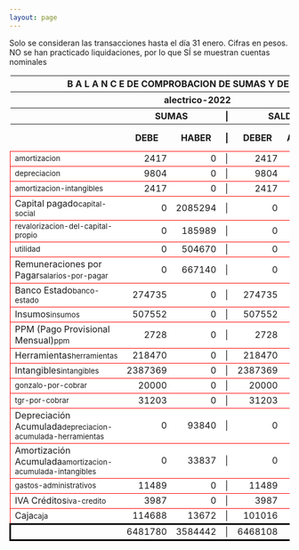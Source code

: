 ```yaml
--- 
layout: page
--- 
```

<script>

$('* div').each(function () {   
    var item = $(this).text();
    var num = Number(item).toLocaleString('en');

    if (Number(item) < 0) {
        num = num.replace('-', '');
        $(this).addClass('negMoney');
    } else {
        $(this).addClass('enMoney');
    }

    $(this).text(num);
});
</script>
 


Solo se consideran las transacciones hasta el día 31	enero.
Cifras en pesos.
NO se han practicado liquidaciones, por lo que SÍ se muestran cuentas nominales
<table rules='groups'>
<style> tfoot {  border: 3px solid black;  } </style> 
<thead><th colspan='7'> B A L A N C E  DE COMPROBACION DE SUMAS Y DE SALDOS </th> </thead>
<thead> <th colspan='7'> alectrico-2022</th></thead>
<thead> <th> </th> <th align='center' colspan= '2'>SUMAS</th> <th>|</th> <th align='center' colspan='2'>SALDOS</th> <th rowspan='2' > Errores </th> </thead>
<thead> <th></th>  <th align='center'>DEBE</th> <th align='center'>HABER</th> <th>|</th> <th align='center'>DEBER</th> <th align='center'>ACREEDOR</th> <th>A Corregir </th> </thead>
<tbody>
<tr style=' background: #fff; border: 1px solid red;'>
<td><small>amortizacion</small></td> <td align='right'>2417</td> <td align='right'>0</td> <td> | </td> <td align='right'> 2417</td> <td align='right'>0</td> </tr>
<tr style=' background: #fff; border: 1px solid red;'>
<td><small>depreciacion</small></td> <td align='right'>9804</td> <td align='right'>0</td> <td> | </td> <td align='right'> 9804</td> <td align='right'>0</td> </tr>
<tr style=' background: #fff; border: 1px solid red;'>
<td><small>amortizacion-intangibles</small></td> <td align='right'>2417</td> <td align='right'>0</td> <td> | </td> <td align='right'> 2417</td> <td align='right'>0</td> </tr>
<tr style=' background: #fff; border: 1px solid red;'>
<td>Capital pagado<small>capital-social</small></td> <td align='right'>0</td> <td align='right'>2085294</td> <td> | </td> <td align='right'> 0</td> <td align='right'>2085294</td> </tr>
<tr style=' background: #fff; border: 1px solid red;'>
<td><small>revalorizacion-del-capital-propio</small></td> <td align='right'>0</td> <td align='right'>185989</td> <td> | </td> <td align='right'> 0</td> <td align='right'>185989</td> </tr>
<tr style=' background: #fff; border: 1px solid red;'>
<td><small>utilidad</small></td> <td align='right'>0</td> <td align='right'>504670</td> <td> | </td> <td align='right'> 0</td> <td align='right'>504670</td> </tr>
<tr style=' background: #fff; border: 1px solid red;'>
<td>Remuneraciones por Pagar<small>salarios-por-pagar</small></td> <td align='right'>0</td> <td align='right'>667140</td> <td> | </td> <td align='right'> 0</td> <td align='right'>667140</td> </tr>
<tr style=' background: #fff; border: 1px solid red;'>
<td>Banco Estado<small>banco-estado</small></td> <td align='right'>274735</td> <td align='right'>0</td> <td> | </td> <td align='right'> 274735</td> <td align='right'>0</td> </tr>
<tr style=' background: #fff; border: 1px solid red;'>
<td>Insumos<small>insumos</small></td> <td align='right'>507552</td> <td align='right'>0</td> <td> | </td> <td align='right'> 507552</td> <td align='right'>0</td> </tr>
<tr style=' background: #fff; border: 1px solid red;'>
<td>PPM (Pago Provisional Mensual)<small>ppm</small></td> <td align='right'>2728</td> <td align='right'>0</td> <td> | </td> <td align='right'> 2728</td> <td align='right'>0</td> </tr>
<tr style=' background: #fff; border: 1px solid red;'>
<td>Herramientas<small>herramientas</small></td> <td align='right'>218470</td> <td align='right'>0</td> <td> | </td> <td align='right'> 218470</td> <td align='right'>0</td> </tr>
<tr style=' background: #fff; border: 1px solid red;'>
<td>Intangibles<small>intangibles</small></td> <td align='right'>2387369</td> <td align='right'>0</td> <td> | </td> <td align='right'> 2387369</td> <td align='right'>0</td> </tr>
<tr style=' background: #fff; border: 1px solid red;'>
<td><small>gonzalo-por-cobrar</small></td> <td align='right'>20000</td> <td align='right'>0</td> <td> | </td> <td align='right'> 20000</td> <td align='right'>0</td> </tr>
<tr style=' background: #fff; border: 1px solid red;'>
<td><small>tgr-por-cobrar</small></td> <td align='right'>31203</td> <td align='right'>0</td> <td> | </td> <td align='right'> 31203</td> <td align='right'>0</td> </tr>
<tr style=' background: #fff; border: 1px solid red;'>
<td>Depreciación Acumulada<small>depreciacion-acumulada-herramientas</small></td> <td align='right'>0</td> <td align='right'>93840</td> <td> | </td> <td align='right'> 0</td> <td align='right'>93840</td> </tr>
<tr style=' background: #fff; border: 1px solid red;'>
<td>Amortización Acumulada<small>amortizacion-acumulada-intangibles</small></td> <td align='right'>0</td> <td align='right'>33837</td> <td> | </td> <td align='right'> 0</td> <td align='right'>33837</td> </tr>
<tr style=' background: #fff; border: 1px solid red;'>
<td><small>gastos-administrativos</small></td> <td align='right'>11489</td> <td align='right'>0</td> <td> | </td> <td align='right'> 11489</td> <td align='right'>0</td> </tr>
<tr style=' background: #fff; border: 1px solid red;'>
<td>IVA Créditos<small>iva-credito</small></td> <td align='right'>3987</td> <td align='right'>0</td> <td> | </td> <td align='right'> 3987</td> <td align='right'>0</td> </tr>
<tr style=' background: #fff; border: 1px solid red;'>
<td>Caja<small>caja</small></td> <td align='right'>114688</td> <td align='right'>13672</td> <td> | </td> <td align='right'> 101016</td> <td align='right'>0</td> </tr>
</tbody>
<tfoot>
<tr> <td></td> <td align='right'> <div>6481780</div></td> <td align='right'> <div>3584442</div></td><td> | </td> <td align='right'> <div>6468108</div></td> <td align='right'> <div>3570770</div></td> </tr>
</tfoot>
</table>
